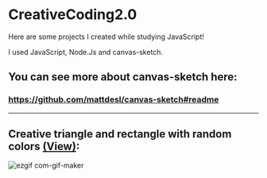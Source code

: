 # CreativeCoding2.0

Here are some projects I created while studying JavaScript!

I used JavaScript, Node.Js and canvas-sketch.

## You can see more about canvas-sketch here: 
### https://github.com/mattdesl/canvas-sketch#readme

-----------------------------------------------------------------------------------------------------

## Creative triangle and rectangle with random colors [(View)](https://nikolasyan.github.io/creativetriangle/):

![ezgif com-gif-maker](https://user-images.githubusercontent.com/106313973/188252200-d389f624-fcbc-48b3-a444-d2ddbe4745d2.gif)

